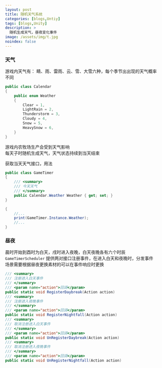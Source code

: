 ```yaml
---
layout: post
title: 随机天气系统
categories: [blogs,Untiy]
tags: [blogs,Unity]
description: >
  随机生成天气，昼夜变化事件
image: /assets/img/t.jpg
noindex: false
---
```


### 天气
游戏内天气有： 睛、雨、雷雨、云、雪、大雪六种，每个季节出出现的天气概率不同  
```c#
public class Calendar
{
    public enum Weather
    {
        Clear = 1,
        LightRain = 2,
        Thunderstorm = 3,
        Cloudy = 4,
        Snow = 5,
        HeavySnow = 6,
    }
}
```

游戏内农牧场生产会受到天气影响  
每天子时随机生成天气，天气状态持续到当天结束  

获取当天天气接口，用法
```c#
public class GameTimer
{
    /// <summary>
    /// 今天天气
    /// </summary>
    public Calendar.Weather Weather { get; set; }
}

{
    //...
    print(GameTimer.Instance.Weather);
    //...
}
```

### 昼夜
晨时开始到酉时为白天，戌时进入夜晚，白天夜晚各有六个时辰  
`GameTimerScheduler` 提供两对接口注册事件，在进入白天和夜晚时，分发事件  
场景需要根据昼夜更换素材的可以在事件响应时更换
```c#
/// <summary>
/// 注册进入白天事件
/// </summary>
/// <param name="action">回调</param>
public static void RegisterDaybreak(Action action)
/// <summary>
/// 注册进入夜晚事件
/// </summary>
/// <param name="action">回调</param>
public static void RegisterNightfall(Action action)
/// <summary>
/// 取消注册进入白天事件
/// </summary>
/// <param name="action">回调</param>
public static void UnRegisterDaybreak(Action action)
/// <summary>
/// 取消注册进入夜晚事件
/// </summary>
/// <param name="action">回调</param>
public static void UnRegisterNightfall(Action action)
```